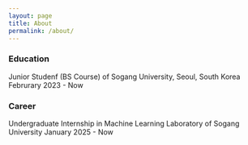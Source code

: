 ```yaml
---
layout: page
title: About
permalink: /about/
---
```


### Education
Junior Studenf (BS Course) of Sogang University, Seoul, South Korea 
Februrary 2023 - Now

### Career
Undergraduate Internship in Machine Learning Laboratory of Sogang University
January 2025 - Now
